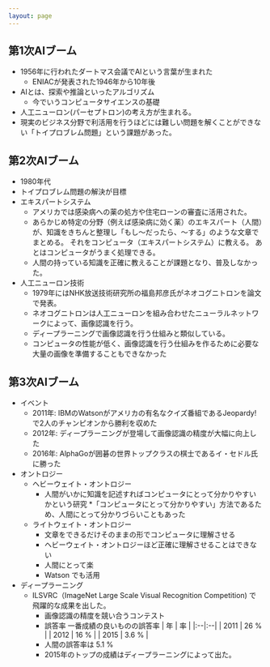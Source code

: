```yaml
---
layout: page
---
```


## 第1次AIブーム

* 1956年に行われたダートマス会議でAIという言葉が生まれた
    * ENIACが発表された1946年から10年後
* AIとは、探索や推論といったアルゴリズム
    * 今でいうコンピュータサイエンスの基礎
* 人工ニューロン(パーセプトロン)の考え方が生まれる。
* 現実のビジネス分野で利活用を行うほどには難しい問題を解くことができない「トイプロブレム問題」という課題があった。

## 第2次AIブーム

* 1980年代
* トイプロブレム問題の解決が目標
* エキスパートシステム
    * アメリカでは感染病への薬の処方や住宅ローンの審査に活用された。
    * あらかじめ特定の分野（例えば感染病に効く薬）のエキスパート（人間）が、知識をきちんと整理し「もし〜だったら、〜する」のような文章でまとめる。
       それをコンピュータ（エキスパートシステム）に教える。 あとはコンピュータがうまく処理できる。
    * 人間の持っている知識を正確に教えることが課題となり、普及しなかった。
* 人工ニューロン技術
    * 1979年にはNHK放送技術研究所の福島邦彦氏がネオコグニトロンを論文で発表。
    * ネオコグニトロンは人工ニューロンを組み合わせたニューラルネットワークによって、画像認識を行う。
    * ディープラーニングで画像認識を行う仕組みと類似している。
    * コンピュータの性能が低く、画像認識を行う仕組みを作るために必要な大量の画像を準備することもできなかった
    
## 第3次AIブーム

* イベント
    * 2011年: IBMのWatsonがアメリカの有名なクイズ番組であるJeopardy!で2人のチャンピオンから勝利を収めた
    * 2012年: ディープラーニングが登場して画像認識の精度が大幅に向上した
    * 2016年: AlphaGoが囲碁の世界トップクラスの棋士であるイ・セドル氏に勝った
* オントロジー
    * ヘビーウェイト・オントロジー
        * 人間がいかに知識を記述すればコンピュータにとって分かりやすいかという研究
        *「コンピュータにとって分かりやすい」方法であるため、人間にとって分かりづらいこともあった
    * ライトウェイト・オントロジー
        * 文章をできるだけそのままの形でコンピュータに理解させる
        * ヘビーウェイト・オントロジーほど正確に理解させることはできない
        * 人間にとって楽
        * Watson でも活用
* ディープラーニング
    * ILSVRC（ImageNet Large Scale Visual Recognition Competition) で飛躍的な成果を出した。
        * 画像認識の精度を競い合うコンテスト
        * 誤答率
            一番成績の良いものの誤答率
            | 年 | 率 |
            |:--|:--|
            | 2011 | 26 % |
            | 2012 | 16 % |
            | 2015 | 3.6 % |
        * 人間の誤答率は 5.1 %
        * 2015年のトップの成績はディープラーニングによって出た。

